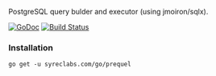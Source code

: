 PostgreSQL query bulder and executor (using jmoiron/sqlx).

[![GoDoc](https://godoc.org/syreclabs.com/go/prequel?status.svg)](https://godoc.org/syreclabs.com/go/prequel)
[![Build Status](https://travis-ci.org/syreclabs/prequel.svg?branch=master)](https://travis-ci.org/syreclabs/prequel)

### Installation

    go get -u syreclabs.com/go/prequel

